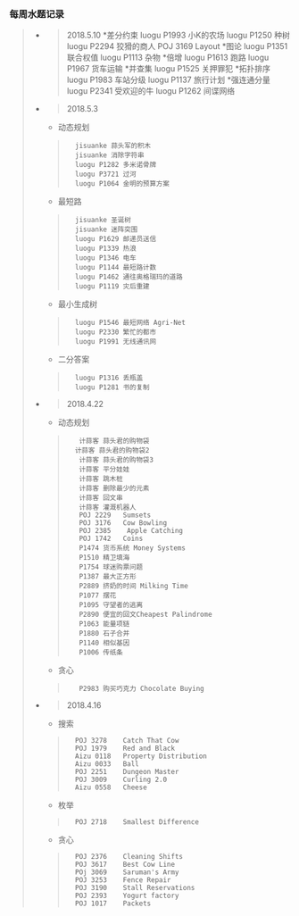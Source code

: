 ### 每周水题记录
> * > 2018.5.10
>	*差分约束
>	>		luogu P1993 小K的农场
>	>		luogu P1250 种树
>	>		luogu P2294 狡猾的商人
>	>		POJ 3169 Layout
>	*图论
>	>		luogu P1351 联合权值
>	>		luogu P1113 杂物
>	*倍增
>	>		luogu P1613 跑路
>	>		luogu P1967 货车运输
>	*并查集
>	>		luogu P1525 关押罪犯
>	*拓扑排序 
>	>		luogu P1983 车站分级 
>	>		luogu P1137 旅行计划
>	*强连通分量
>	>		luogu P2341 受欢迎的牛
>	>		luogu P1262 间谍网络
> * > 2018.5.3
>	* 动态规划
>	>		jisuanke 蒜头军的积木  
>	>		jisuanke 消除字符串  
>	>		luogu P1282 多米诺骨牌  
>	>		luogu P3721 过河  
>	>		luogu P1064 金明的预算方案  
>	* 最短路
>	>		jisuanke 圣诞树
>	>		jisuanke 迷阵突围
>	>		luogu P1629 邮递员送信
>	>		luogu P1339 热浪
>	>		luogu P1346 电车
>	>		luogu P1144 最短路计数
>	>		luogu P1462 通往奥格瑞玛的道路
>	>		luogu P1119 灾后重建
>	* 最小生成树
>	>		luogu P1546 最短网络 Agri-Net
>	>		luogu P2330 繁忙的都市
>	>		luogu P1991 无线通讯网
>	* 二分答案
>	>		luogu P1316 丢瓶盖
>	>		luogu P1281 书的复制
> * > 2018.4.22
>	* 动态规划
>	>		 计蒜客 蒜头君的购物袋  
>	> 		计蒜客 蒜头君的购物袋2
>	>		 计蒜客 蒜头君的购物袋3
>	>		 计蒜客 平分娃娃
>	>		 计蒜客 跳木桩
>	>		 计蒜客 删除最少的元素
>	>		 计蒜客 回文串
>	>		 计蒜客 灌溉机器人
>	>		 POJ 2229	Sumsets
>	>		 POJ 3176	Cow Bowling
>	>		 POJ 2385    Apple Catching
>	>		 POJ 1742	Coins
>	>		 P1474 货币系统 Money Systems
>	>		 P1510 精卫填海
>	>		 P1754 球迷购票问题 
>	>		 P1387 最大正方形
>	>		 P2889 挤奶的时间 Milking Time
>	>		 P1077 摆花
>	>		 P1095 守望者的逃离
>	>		 P2890 便宜的回文Cheapest Palindrome
>	>		 P1063 能量项链
>	>		 P1880 石子合并
>	>		 P1140 相似基因
>	>		 P1006 传纸条
>	* 贪心	
>	>		 P2983 购买巧克力 Chocolate Buying
> * > 2018.4.16
>	* 搜索  
>	>		POJ 3278	Catch That Cow	
>	>		POJ 1979 	Red and Black
>	>		Aizu 0118 	Property Distribution
>	>		Aizu 0033	Ball 
>	>		POJ 2251	Dungeon Master
>	>		POJ 3009	Curling 2.0
>	>		Aizu 0558	Cheese
>	* 枚举
>	>		POJ 2718	Smallest Difference
>	* 贪心
>	>		POJ 2376	Cleaning Shifts
>	>		POJ 3617	Best Cow Line
>	>		POj 3069	Saruman's Army
>	>		POJ 3253	Fence Repair
>	>		POJ 3190	Stall Reservations 
>	>		POJ 2393	Yogurt factory
>	>		POJ 1017	Packets